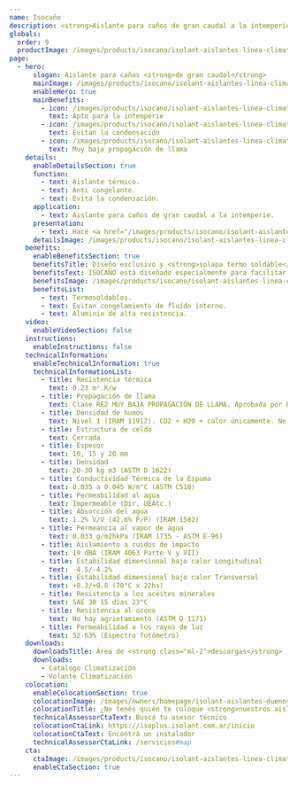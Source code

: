 ```yaml
---
name: Isocaño
description: <strong>Aislante para caños de gran caudal a la intemperie.</strong><br /><br />Placa aislante con unión termo fusionable con pistola de calor, para abrazar y aislar caños de gran caudal.
globals:
  order: 9
  productImage: /images/products/isocano/isolant-aislantes-linea-climatizacion-isocano-producto-rollo.png
page:
  - hero:
      slogan: Aislante para caños <strong>de gran caudal</strong>
      mainImage: /images/products/isocano/isolant-aislantes-linea-climatizacion-isocano-imagen-principal.jpg
      enableHero: true
      mainBenefits:
        - icon: /images/products/isocano/isolant-aislantes-linea-climatizacion-isocano-beneficio-1.svg
          text: Apto para la intemperie
        - icon: /images/products/isocano/isolant-aislantes-linea-climatizacion-isocano-beneficio-2.svg
          text: Evitan la condensación
        - icon: /images/products/isocano/isolant-aislantes-linea-climatizacion-isocano-beneficio-3.svg
          text: Muy baja propagación de llama
    details:
      enableDetailsSection: true
      function:
        - text: Aislante térmico.
        - text: Anti congelante.
        - text: Evita la condensación.
      application:
        - text: Aislante para caños de gran caudal a la intemperie.
      presentation:
        - text: Hacé <a href="/images/products/isocano/isolant-aislantes-linea-climatizacion-isocano-presentaciones.webp" target="_blank" rel="noopener noreferrer" class="font-bold">click acá</a> para ver todas las presentaciones disponibles
      detailsImage: /images/products/isocano/isolant-aislantes-linea-climatizacion-isocano-imagen-detalle.jpg
    benefits:
      enableBenefitsSection: true
      benefitsTitle: Diseño exclusivo y <strong>solapa termo soldable</strong>
      benefitsText: ISOCAÑO está diseñado especialmente para facilitar la colocación del mismo "abrazando" caños de gran caudal. Ya viene en forma de placa, con un rebaje en su lateral, para termo soldar con pistola de calor. Luego se sugiere la utilización de una cinta de aluminio apta intemperie para garantizar una unión sin filtraciones de agua ni UV.<br /><br />Además su diseño con una cara acanalada hace que al "abrazar" el caño, el material no tienda a volver sobre sí mismo, sino que complete una aislación perfecta. 
      benefitsImage: /images/products/isocano/isolant-aislantes-linea-climatizacion-isocano-beneficio-exclusivo.jpg
      benefitsList:
        - text: Termosoldables.
        - text: Evitan congelamiento de fluído interno.
        - text: Aluminio de alta resistencia.
    video:
      enableVideoSection: false
    instructions:
      enableInstructions: false
    technicalInformation:
      enableTechnicalInformation: true
      technicalInformationList:
        - title: Resistencia térmica
          text: 0.23 m².K/w
        - title: Propagación de llama
          text: Clase RE2 MUY BAJA PROPAGACIÓN DE LLAMA. Aprobada por Bomberos Argentina.
        - title: Densidad de humos
          text: Nivel 1 (IRAM 11912). CO2 + H20 + calor únicamente. No desprende gases envenenantes.
        - title: Estructura de celda
          text: Cerrada
        - title: Espesor
          text: 10, 15 y 20 mm
        - title: Densidad
          text: 20-30 kg m3 (ASTM D 1622)
        - title: Conductividad Térmica de la Espuma
          text: 0.035 a 0.045 W/m°C (ASTM C518)
        - title: Permeabilidad al agua
          text: Impermeable (Dir. UEAtc.)
        - title: Absorción del agua
          text: 1.2% V/V (42.6% P/P) (IRAM 1582)
        - title: Permeancia al vapor de agua
          text: 0.033 g/m2hkPa (IRAM 1735 - ASTM E-96)
        - title: Aislamiento a ruidos de impacto
          text: 19 dBA (IRAM 4063 Parte V y VII)
        - title: Estabilidad dimensional bajo calor Longitudinal
          text: -4.5/-4.2%
        - title: Estabilidad dimensional bajo calor Transversal
          text: +0.3/+0.8 (70°C x 22hs)
        - title: Resistencia a los aceites minerales
          text: SAE 30 15 días 23°C
        - title: Resistencia al ozono
          text: No hay agrietamiento (ASTM D 1171)
        - title: Permeabilidad a los rayos de luz
          text: 52-63% (Espectro fotómetro)
    downloads:
      downloadsTitle: Área de <strong class="ml-2">descargas</strong>
      downloads:
        - Catálogo Climatización
        - Volante Climatización
    colocation:
      enableColocationSection: true
      colocationImage: /images/owners/homepage/isolant-aislantes-duenos-e-inquilinos-isoplus-colocation.jpg
      colocationTitle: ¿No tenés quién te coloque <strong>nuestros aislantes?</strong>
      technicalAssessorCtaText: Buscá tu asesor técnico
      colocationCtaLink: https://isoplus.isolant.com.ar/inicio
      colocationCtaText: Encontrá un instalador
      technicalAssessorCtaLink: /servicios#map
    cta:
      ctaImage: /images/products/isocano/isolant-aislantes-linea-climatizacion-isocano-cta.jpg
      enableCtaSection: true
---
```

